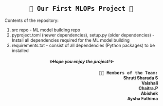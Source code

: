 <h2 align = center><tt> 📂 Our First MLOPs Project 📂</tt></h2>
Contents of the repository:
<ol> 
  <li> src repo - ML model building repo </li>
  <li> pyproject.toml (newer dependencies), setup.py (older dependencies) - Install all dependencies required for the ML model building </li>
  <li> requirements.txt - consist of all dependencies (Python packages) to be installed </li>
</ol>


<h4 align = 'center'> <i> ✨Hope you enjoy the project!✨ </i> </h4>
<h4 align = right><tt>👩‍💻 Members of the Team: </tt> <br>
Shruti Sharada S <br>
Vaishali <br>
 Chaitra.P <br>
Abishek <br>
Aysha Fathima <br>
</h4>

